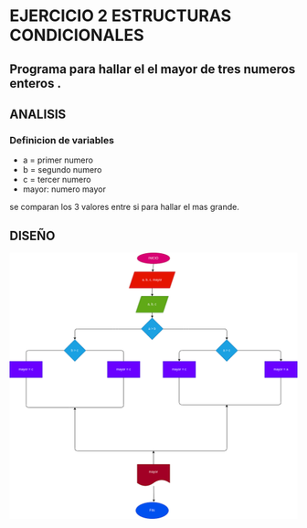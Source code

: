 # EJERCICIO 2 ESTRUCTURAS CONDICIONALES

## Programa para hallar el el mayor de tres numeros enteros .

## ANALISIS

### Definicion de variables

* a = primer numero
* b = segundo numero
* c = tercer numero
* mayor: numero mayor

se comparan los 3 valores entre si para hallar el mas grande.

## DISEÑO

![diagrama de flujo](diagrama.png "diagrama de flujo")